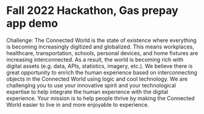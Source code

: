 # Fall 2022 Hackathon, Gas prepay app demo
Challenge: The Connected World is the state of existence where everything is becoming increasingly
digitized and globalized. This means workplaces, healthcare, transportation, schools, personal
devices, and home fixtures are increasing interconnected. As a result, the world is becoming rich
with digital assets (e.g. data, APIs, statistics, imagery, etc.). We believe there is great opportunity to
enrich the human experience based on interconnecting objects in the Connected World using logic
and cool technology. We are challenging you to use your innovative spirit and your technological
expertise to help integrate the human experience with the digital experience.
Your mission is to help people thrive by making the Connected World easier to live in and
more enjoyable to experience.
